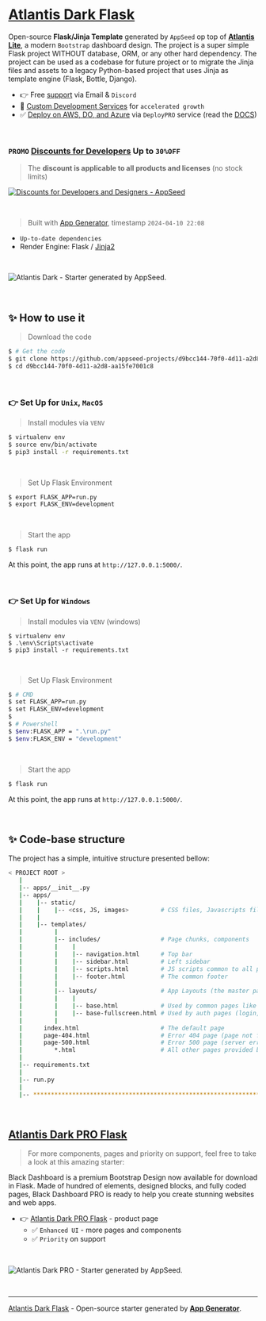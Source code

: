# [Atlantis Dark Flask](https://appseed.us/product/atlantis-dark/flask/)

Open-source **Flask/Jinja Template** generated by `AppSeed` op top of **[Atlantis Lite](https://appseed.us/product/atlantis-dark/flask/)**, a modern `Bootstrap` dashboard design. The project is a super simple Flask project WITHOUT database, ORM, or any other hard dependency. The project can be used as a codebase for future project or to migrate the Jinja files and assets to a legacy Python-based project that uses Jinja as template engine (Flask, Bottle, Django).

- 👉 Free [support](https://appseed.us/support/) via Email & `Discord` 
- 🚀 [Custom Development Services](https://appseed.us/custom-development/) for `accelerated growth`
- ✅ [Deploy on AWS, DO, and Azure](https://deploypro.dev/) via `DeployPRO` service (read the [DOCS](https://www.docs.deploypro.dev/))

<br />

### `PROMO` [Discounts for Developers](https://appseed.us/discounts/) Up to `30%OFF`

> The **discount is applicable to all products and licenses** (no stock limits) 

[![Discounts for Developers and Designers - AppSeed](https://user-images.githubusercontent.com/51070104/229268648-6ded378f-33aa-4909-a090-31fca49caa49.png)](https://appseed.us/discounts/)

<br />

> Built with [App Generator](https://appseed.us/generator/), timestamp `2024-04-10 22:08`

- `Up-to-date dependencies`
- Render Engine: Flask / [Jinja2](https://jinja.palletsprojects.com/)

<br />

![Atlantis Dark - Starter generated by AppSeed.](https://user-images.githubusercontent.com/51070104/172799909-4cbc8eed-fdde-4408-ab61-123f235212d0.png)

<br />



## ✨ How to use it

> Download the code 

```bash
$ # Get the code
$ git clone https://github.com/appseed-projects/d9bcc144-70f0-4d11-a2d8-aa15fe7001c8.git
$ cd d9bcc144-70f0-4d11-a2d8-aa15fe7001c8
```

<br />

### 👉 Set Up for `Unix`, `MacOS` 

> Install modules via `VENV`  

```bash
$ virtualenv env
$ source env/bin/activate
$ pip3 install -r requirements.txt
```

<br />

> Set Up Flask Environment

```bash
$ export FLASK_APP=run.py
$ export FLASK_ENV=development
```

<br />

> Start the app

```bash
$ flask run
```

At this point, the app runs at `http://127.0.0.1:5000/`. 

<br />

### 👉 Set Up for `Windows` 

> Install modules via `VENV` (windows) 

```
$ virtualenv env
$ .\env\Scripts\activate
$ pip3 install -r requirements.txt
```

<br />

> Set Up Flask Environment

```bash
$ # CMD 
$ set FLASK_APP=run.py
$ set FLASK_ENV=development
$
$ # Powershell
$ $env:FLASK_APP = ".\run.py"
$ $env:FLASK_ENV = "development"
```

<br />

> Start the app

```bash
$ flask run
```

At this point, the app runs at `http://127.0.0.1:5000/`. 

<br />

## ✨ Code-base structure

The project has a simple, intuitive structure presented bellow:

```bash
< PROJECT ROOT >
   |
   |-- apps/__init__.py
   |-- apps/
   |    |-- static/
   |    |    |-- <css, JS, images>         # CSS files, Javascripts files
   |    |
   |    |-- templates/
   |         |
   |         |-- includes/                 # Page chunks, components
   |         |    |
   |         |    |-- navigation.html      # Top bar
   |         |    |-- sidebar.html         # Left sidebar
   |         |    |-- scripts.html         # JS scripts common to all pages
   |         |    |-- footer.html          # The common footer
   |         |
   |         |-- layouts/                  # App Layouts (the master pages)
   |         |    |
   |         |    |-- base.html            # Used by common pages like index, UI
   |         |    |-- base-fullscreen.html # Used by auth pages (login, register)
   |         |
   |      index.html                       # The default page
   |      page-404.html                    # Error 404 page (page not found)
   |      page-500.html                    # Error 500 page (server error)
   |         *.html                        # All other pages provided by the UI Kit
   |
   |-- requirements.txt
   |
   |-- run.py
   |
   |-- ************************************************************************
```

<br />



## [Atlantis Dark PRO Flask](https://appseed.us/product/atlantis-dark-pro/flask/)

> For more components, pages and priority on support, feel free to take a look at this amazing starter:

Black Dashboard is a premium Bootstrap Design now available for download in Flask. Made of hundred of elements, designed blocks, and fully coded pages, Black Dashboard PRO is ready to help you create stunning websites and web apps.

- 👉 [Atlantis Dark PRO Flask](https://appseed.us/product/atlantis-dark-pro/flask/) - product page
  - ✅ `Enhanced UI` - more pages and components
  - ✅ `Priority` on support

<br >

![Atlantis Dark PRO - Starter generated by AppSeed.](https://user-images.githubusercontent.com/51070104/172800034-4d3adb79-d05e-430d-8ffe-f6860fc755f1.png)

<br />

---
[Atlantis Dark Flask](https://appseed.us/product/atlantis-dark/flask/) - Open-source starter generated by **[App Generator](https://appseed.us/generator/)**.
